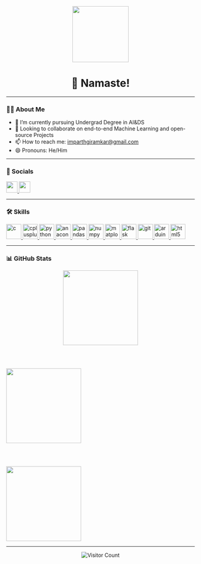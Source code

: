 <div align="center">
  <img height="150" src="https://media.giphy.com/media/M9gbBd9nbDrOTu1Mqx/giphy.gif" />
</div>

<h1 align="center">🙏 Namaste!</h1>

---

### 👨‍💻 About Me

- 🔭 I’m currently pursuing Undergrad Degree in AI&DS  
- 👯 Looking to collaborate on end-to-end Machine Learning and open-source Projects  
- 📫 How to reach me: imparthgiramkar@gmail.com  
- 😄 Pronouns: He/Him  

---

### 📲 Socials

<div align="left">
  <a href="https://x.com/PGiramkar28072" target="_blank">
    <img src="https://img.shields.io/static/v1?message=Twitter&logo=twitter&label=&color=1DA1F2&logoColor=white&labelColor=&style=for-the-badge" height="30" />
  </a>
  <a href="https://www.linkedin.com/in/parth-giramkar-37429a28a" target="_blank">
    <img src="https://img.shields.io/static/v1?message=LinkedIn&logo=linkedin&label=&color=0077B5&logoColor=white&labelColor=&style=for-the-badge" height="30" />
  </a>
</div>

---

### 🛠️ Skills

<p align="left"> 
  <a href="https://www.cprogramming.com/" target="_blank" rel="noreferrer"> 
    <img src="https://cdn.jsdelivr.net/gh/devicons/devicon/icons/c/c-original.svg" alt="c" width="40" height="40"/> 
  </a> 
  <a href="https://isocpp.org/" target="_blank" rel="noreferrer"> 
    <img src="https://cdn.jsdelivr.net/gh/devicons/devicon/icons/cplusplus/cplusplus-original.svg" alt="cplusplus" width="40" height="40"/> 
  </a> 
  <a href="https://www.python.org" target="_blank" rel="noreferrer"> 
    <img src="https://cdn.jsdelivr.net/gh/devicons/devicon/icons/python/python-original.svg" alt="python" width="40" height="40"/> 
  </a> 
  <a href="https://www.anaconda.com/" target="_blank" rel="noreferrer">
    <img src="https://cdn.jsdelivr.net/gh/devicons/devicon/icons/anaconda/anaconda-original.svg" alt="anaconda" width="40" height="40"/>
  </a>
  <a href="https://pandas.pydata.org/" target="_blank" rel="noreferrer">
    <img src="https://cdn.jsdelivr.net/gh/devicons/devicon/icons/pandas/pandas-original.svg" alt="pandas" width="40" height="40"/>
  </a>
  <a href="https://numpy.org/" target="_blank" rel="noreferrer">
    <img src="https://cdn.jsdelivr.net/gh/devicons/devicon/icons/numpy/numpy-original.svg" alt="numpy" width="40" height="40"/>
  </a>
  <a href="https://matplotlib.org/" target="_blank" rel="noreferrer">
    <img src="https://upload.wikimedia.org/wikipedia/commons/8/84/Matplotlib_icon.svg" alt="matplotlib" width="40" height="40"/>
  </a>
  <a href="https://flask.palletsprojects.com/" target="_blank" rel="noreferrer">
    <img src="https://cdn.jsdelivr.net/gh/devicons/devicon/icons/flask/flask-original.svg" alt="flask" width="40" height="40"/>
  </a>
  <a href="https://git-scm.com/" target="_blank" rel="noreferrer">
    <img src="https://cdn.jsdelivr.net/gh/devicons/devicon/icons/git/git-original.svg" alt="git" width="40" height="40"/>
  </a>
  <a href="https://www.arduino.cc/" target="_blank" rel="noreferrer">
    <img src="https://cdn.jsdelivr.net/gh/devicons/devicon/icons/arduino/arduino-original.svg" alt="arduino" width="40" height="40"/>
  </a>
  <a href="https://www.w3.org/html/" target="_blank" rel="noreferrer"> 
    <img src="https://cdn.jsdelivr.net/gh/devicons/devicon/icons/html5/html5-original.svg" alt="html5" width="40" height="40"/> 
  </a> 
</p>

---

### 📊 GitHub Stats

  <div align="center">

  <!-- Box 1: Total stars, commits, PRs, issues -->
  <img src="https://github-readme-stats.vercel.app/api?username=parthgiramkar&show_icons=true&theme=radical&include_all_commits=true&count_private=true" height="200" />

  <br><br>
  
</div>


  <!-- Box 2: Most used languages -->
  <img src="https://github-readme-stats.vercel.app/api/top-langs/?username=parthgiramkar&layout=compact&theme=radical&langs_count=10" height="200" />

  <br><br>

  <!-- Box 3: Contribution streak -->
  <img src="https://streak-stats.demolab.com?user=parthgiramkar&theme=radical&hide_border=false&border_radius=5" height="200" />

</div>

---

<div align="center">
  <img src="https://visitor-badge.laobi.icu/badge?page_id=parthgiramkar.parthgiramkar" alt="Visitor Count" />
</div>
